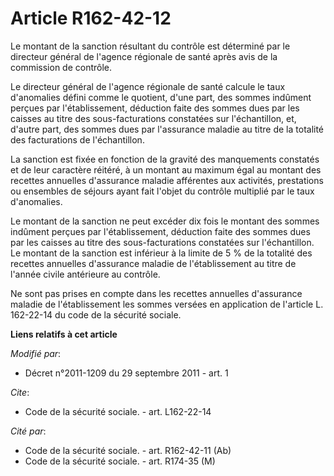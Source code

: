 # Article R162-42-12

Le montant de la sanction résultant du contrôle est déterminé par le directeur général de l'agence régionale de santé après
avis de la commission de contrôle.

Le directeur général de l'agence régionale de santé calcule le taux d'anomalies défini comme le quotient, d'une part, des
sommes indûment perçues par l'établissement, déduction faite des sommes dues par les caisses au titre des sous-facturations
constatées sur l'échantillon, et, d'autre part, des sommes dues par l'assurance maladie au titre de la totalité des
facturations de l'échantillon.

La sanction est fixée en fonction de la gravité des manquements constatés et de leur caractère réitéré, à un montant au
maximum égal au montant des recettes annuelles d'assurance maladie afférentes aux activités, prestations ou ensembles de
séjours ayant fait l'objet du contrôle multiplié par le taux d'anomalies.

Le montant de la sanction ne peut excéder dix fois le montant des sommes indûment perçues par l'établissement, déduction
faite des sommes dues par les caisses au titre des sous-facturations constatées sur l'échantillon. Le montant de la sanction
est inférieur à la limite de 5 % de la totalité des recettes annuelles d'assurance maladie de l'établissement au titre de
l'année civile antérieure au contrôle.

Ne sont pas prises en compte dans les recettes annuelles d'assurance maladie de l'établissement les sommes versées en
application de l'article L. 162-22-14 du code de la sécurité sociale.

**Liens relatifs à cet article**

_Modifié par_:

  - Décret n°2011-1209 du 29 septembre 2011 - art. 1

_Cite_:

  - Code de la sécurité sociale. - art. L162-22-14

_Cité par_:

  - Code de la sécurité sociale. - art. R162-42-11 (Ab)
  - Code de la sécurité sociale. - art. R174-35 (M)
